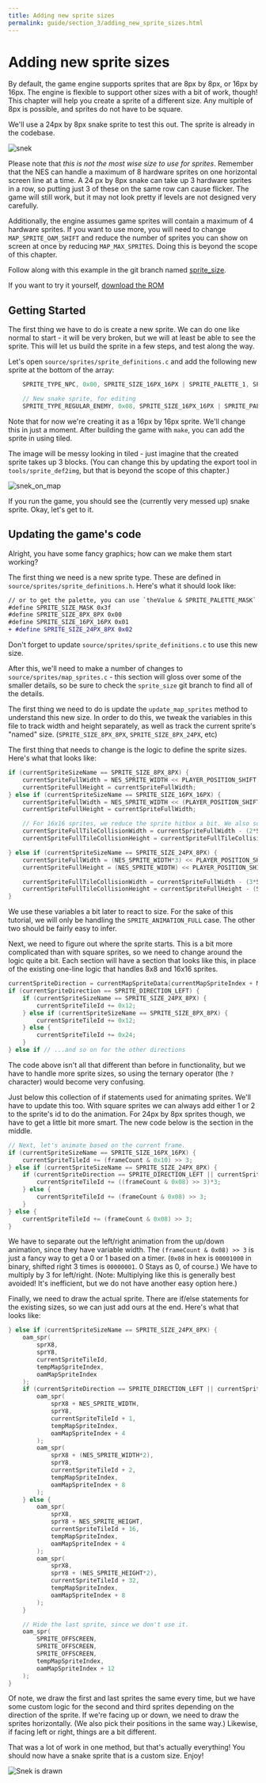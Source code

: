 ```yaml
---
title: Adding new sprite sizes
permalink: guide/section_3/adding_new_sprite_sizes.html
---
```

# Adding new sprite sizes

By default, the game engine supports sprites that are 8px by 8px, or 16px by 16px. The engine is flexible to support other
sizes with a bit of work, though! This chapter will help you create a sprite of a different size. Any multiple of 8px
is possible, and sprites do not have to be square.

We'll use a 24px by 8px snake sprite to test this out. The sprite is already in the codebase.

![snek](../images/snek.png)

Please note that _this is not the most wise size to use for sprites_. Remember that the NES can handle a maximum
of 8 hardware sprites on one horizontal screen line at a time. A 24 px by 8px snake can take up 3 hardware
sprites in a row, so putting just 3 of these on the same row can cause flicker. The game will still work,
but it may not look pretty if levels are not designed very carefully. 

Additionally, the engine assumes game sprites will contain a maximum of 4 hardware sprites. If you want to
use more, you will need to change `MAP_SPRITE_OAM_SHIFT` and reduce the number of sprites you can show on
screen at once by reducing `MAP_MAX_SPRITES`. Doing this is beyond the scope of this chapter.

Follow along with this example in the git branch named
[sprite_size](https://github.com/cppchriscpp/nes-starter-kit/compare/sprite_size).

If you want to try it yourself, 
[download the ROM](https://s3.amazonaws.com/nes-starter-kit/sprite_size/starter.latest.nes)

## Getting Started

The first thing we have to do is create a new sprite. We can do one like normal to start - it will be very
broken, but we will at least be able to see the sprite. This will let us build the sprite in a few steps, and
test along the way.

Let's open `source/sprites/sprite_definitions.c` and add the following new sprite at the bottom of the array: 

```c
    SPRITE_TYPE_NPC, 0x00, SPRITE_SIZE_16PX_16PX | SPRITE_PALETTE_1, SPRITE_ANIMATION_NONE, SPRITE_MOVEMENT_NONE, 0x01, 14, 0x00,

    // New snake sprite, for editing
    SPRITE_TYPE_REGULAR_ENEMY, 0x08, SPRITE_SIZE_16PX_16PX | SPRITE_PALETTE_2, SPRITE_ANIMATION_FULL, SPRITE_MOVEMENT_RANDOM_WANDER, 0x01, 14, 0x01

```

Note that for now we're creating it as a 16px by 16px sprite. We'll change this in just a moment. After building the
game with `make`, you can add the sprite in using tiled. 

The image will be messy looking in tiled - just imagine 
that the created sprite takes up 3 blocks. (You can change this by updating the export tool in 
`tools/sprite_def2img`, but that is beyond the scope of this chapter.)

![snek_on_map](../images/snek_on_map.png)

If you run the game, you should see the (currently very messed up) snake sprite. Okay, let's get to it.

## Updating the game's code

Alright, you have some fancy graphics; how can we make them start working?

The first thing we need is a new sprite type. These are defined in `source/sprites/sprite_definitions.h`. Here's
what it should look like: 

```diff
// or to get the palette, you can use `theValue & SPRITE_PALETTE_MASK`
#define SPRITE_SIZE_MASK 0x3f
#define SPRITE_SIZE_8PX_8PX 0x00
#define SPRITE_SIZE_16PX_16PX 0x01
+ #define SPRITE_SIZE_24PX_8PX 0x02
```

Don't forget to update `source/sprites/sprite_definitions.c` to use this new size.

After this, we'll need to make a number of changes to `source/sprites/map_sprites.c` - this section will gloss over
some of the smaller details, so be sure to check the `sprite_size` git branch to find all of the details.

The first thing we need to do is update the `update_map_sprites` method to understand this new size. In order to do
this, we tweak the variables in this file to track width and height separately, as well as track the current sprite's
"named" size. (`SPRITE_SIZE_8PX_8PX`, `SPRITE_SIZE_8PX_24PX`, etc)

The first thing that needs to change is the logic to define the sprite sizes. Here's what that looks like: 

```c
if (currentSpriteSizeName == SPRITE_SIZE_8PX_8PX) {
    currentSpriteFullWidth = NES_SPRITE_WIDTH << PLAYER_POSITION_SHIFT;
    currentSpriteFullHeight = currentSpriteFullWidth;
} else if (currentSpriteSizeName == SPRITE_SIZE_16PX_16PX) {
    currentSpriteFullWidth = NES_SPRITE_WIDTH << (PLAYER_POSITION_SHIFT+1);
    currentSpriteFullHeight = currentSpriteFullWidth;

    // For 16x16 sprites, we reduce the sprite hitbox a bit. We also subtract this offset from X/y in-place
    currentSpriteFullTileCollisionWidth = currentSpriteFullWidth - (2*SPRITE_TILE_HITBOX_OFFSET);
    currentSpriteFullTileCollisionHeight = currentSpriteFullTileCollisionWidth;

} else if (currentSpriteSizeName == SPRITE_SIZE_24PX_8PX) {
    currentSpriteFullWidth = (NES_SPRITE_WIDTH*3) << PLAYER_POSITION_SHIFT;
    currentSpriteFullHeight = (NES_SPRITE_WIDTH) << PLAYER_POSITION_SHIFT;

    currentSpriteFullTileCollisionWidth = currentSpriteFullWidth - (3*SPRITE_TILE_HITBOX_OFFSET);
    currentSpriteFullTileCollisionHeight = currentSpriteFullHeight - (SPRITE_TILE_HITBOX_OFFSET);
}
```

We use these variables a bit later to react to size. For the sake of this tutorial, we will only be handling the 
`SPRITE_ANIMATION_FULL` case. The other two should be fairly easy to infer. 

Next, we need to figure out where the sprite starts. This is a bit more complicated than with square sprites, so we
need to change around the logic quite a bit. Each section will have a section that looks like this, in place of the
existing one-line logic that handles 8x8 and 16x16 sprites. 

```c
currentSpriteDirection = currentMapSpriteData[currentMapSpriteIndex + MAP_SPRITE_DATA_POS_CURRENT_DIRECTION];
if (currentSpriteDirection == SPRITE_DIRECTION_LEFT) {
    if (currentSpriteSizeName == SPRITE_SIZE_24PX_8PX) {
        currentSpriteTileId += 0x12;
    } else if (currentSpriteSizeName == SPRITE_SIZE_8PX_8PX) {
        currentSpriteTileId += 0x12;
    } else {
        currentSpriteTileId += 0x24;
    }
} else if // ...and so on for the other directions
```

The code above isn't all that different than before in functionality, but we have to handle more sprite sizes,
so using the ternary operator (the `?` character) would become very confusing.

Just below this collection of if statements used for animating sprites. We'll have to update this too. With square
sprites we can always add either 1 or 2 to the sprite's id to do the animation. For 24px by 8px sprites though,
we have to get a little bit more smart. The new code below is the section in the middle.

```c
// Next, let's animate based on the current frame.
if (currentSpriteSizeName == SPRITE_SIZE_16PX_16PX) {
    currentSpriteTileId += (frameCount & 0x10) >> 3;
} else if (currentSpriteSizeName == SPRITE_SIZE_24PX_8PX) {
    if (currentSpriteDirection == SPRITE_DIRECTION_LEFT || currentSpriteDirection == SPRITE_DIRECTION_RIGHT) {
        currentSpriteTileId += ((frameCount & 0x08) >> 3)*3;
    } else {
        currentSpriteTileId += (frameCount & 0x08) >> 3;
    }
} else {
    currentSpriteTileId += (frameCount & 0x08) >> 3;
}
```

We have to separate out the left/right animation from the up/down animation, since they have variable width.
The `(frameCount & 0x08) >> 3` is just a fancy way to get a 0 or 1 based on a timer. (`0x08` in hex is 
`00001000` in binary, shifted right 3 times is `00000001`. 0 Stays as 0, of course.) We have to multiply by 
3 for left/right. (Note: Multiplying like this is generally best avoided! It's inefficient, but we do not have
another easy option here.)

Finally, we need to draw the actual sprite. There are if/else statements for the existing sizes, so we can just add
ours at the end. Here's what that looks like: 

```c
} else if (currentSpriteSizeName == SPRITE_SIZE_24PX_8PX) {
    oam_spr(
        sprX8,
        sprY8,
        currentSpriteTileId,
        tempMapSpriteIndex,
        oamMapSpriteIndex
    );
    if (currentSpriteDirection == SPRITE_DIRECTION_LEFT || currentSpriteDirection == SPRITE_DIRECTION_RIGHT) {
        oam_spr(
            sprX8 + NES_SPRITE_WIDTH,
            sprY8,
            currentSpriteTileId + 1,
            tempMapSpriteIndex,
            oamMapSpriteIndex + 4
        );
        oam_spr(
            sprX8 + (NES_SPRITE_WIDTH*2),
            sprY8,
            currentSpriteTileId + 2,
            tempMapSpriteIndex,
            oamMapSpriteIndex + 8
        );
    } else {
        oam_spr(
            sprX8,
            sprY8 + NES_SPRITE_HEIGHT,
            currentSpriteTileId + 16,
            tempMapSpriteIndex,
            oamMapSpriteIndex + 4
        );
        oam_spr(
            sprX8,
            sprY8 + (NES_SPRITE_HEIGHT*2),
            currentSpriteTileId + 32,
            tempMapSpriteIndex,
            oamMapSpriteIndex + 8
        );
    }

    // Hide the last sprite, since we don't use it.
    oam_spr(
        SPRITE_OFFSCREEN,
        SPRITE_OFFSCREEN,
        SPRITE_OFFSCREEN,
        tempMapSpriteIndex,
        oamMapSpriteIndex + 12
    );
}
```

Of note, we draw the first and last sprites the same every time, but we have some custom logic for the 
second and third sprites depending on the direction of the sprite. If we're facing up or down, we need to 
draw the sprites horizontally. (We also pick their positions in the same way.) Likewise, if facing left or right, 
things are a bit different.

That was a lot of work in one method, but that's actually everything! You should now have a snake sprite
that is a custom size. Enjoy!

![Snek is drawn](../images/snek_done.gif)